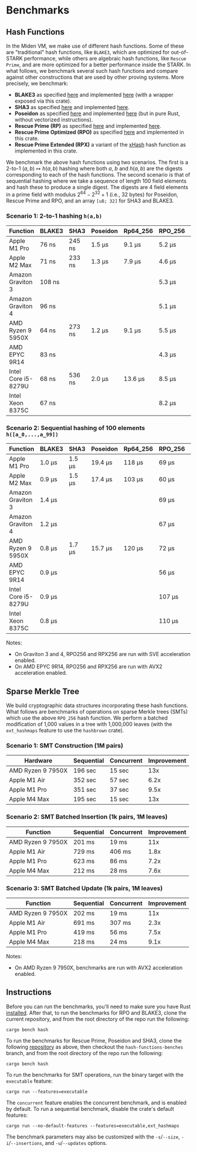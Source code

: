 # Benchmarks

## Hash Functions
In the Miden VM, we make use of different hash functions. Some of these are "traditional" hash functions, like `BLAKE3`, which are optimized for out-of-STARK performance, while others are algebraic hash functions, like `Rescue Prime`, and are more optimized for a better performance inside the STARK. In what follows, we benchmark several such hash functions and compare against other constructions that are used by other proving systems. More precisely, we benchmark:

* **BLAKE3** as specified [here](https://github.com/BLAKE3-team/BLAKE3-specs/blob/master/blake3.pdf) and implemented [here](https://github.com/BLAKE3-team/BLAKE3) (with a wrapper exposed via this crate).
* **SHA3** as specified [here](https://nvlpubs.nist.gov/nistpubs/FIPS/NIST.FIPS.202.pdf) and implemented [here](https://github.com/novifinancial/winterfell/blob/46dce1adf0/crypto/src/hash/sha/mod.rs).
* **Poseidon** as specified [here](https://eprint.iacr.org/2019/458.pdf) and implemented [here](https://github.com/mir-protocol/plonky2/blob/806b88d7d6e69a30dc0b4775f7ba275c45e8b63b/plonky2/src/hash/poseidon_goldilocks.rs) (but in pure Rust, without vectorized instructions).
* **Rescue Prime (RP)** as specified [here](https://eprint.iacr.org/2020/1143) and implemented [here](https://github.com/novifinancial/winterfell/blob/46dce1adf0/crypto/src/hash/rescue/rp64_256/mod.rs).
* **Rescue Prime Optimized (RPO)** as specified [here](https://eprint.iacr.org/2022/1577) and implemented in this crate.
* **Rescue Prime Extended (RPX)** a variant of the [xHash](https://eprint.iacr.org/2023/1045) hash function as implemented in this crate.

We benchmark the above hash functions using two scenarios. The first is a 2-to-1 $(a,b)\mapsto h(a,b)$ hashing where both $a$, $b$ and $h(a,b)$ are the digests corresponding to each of the hash functions.
The second scenario is that of sequential hashing where we take a sequence of length $100$ field elements and hash these to produce a single digest. The digests are $4$ field elements in a prime field with modulus $2^{64} - 2^{32} + 1$ (i.e., 32 bytes) for Poseidon, Rescue Prime and RPO, and an array `[u8; 32]` for SHA3 and BLAKE3.

### Scenario 1: 2-to-1 hashing `h(a,b)`

| Function            | BLAKE3 | SHA3    | Poseidon  | Rp64_256  | RPO_256 | RPX_256 |
| ------------------- | ------ | ------- | --------- | --------- | ------- | ------- |
| Apple M1 Pro        | 76 ns  | 245 ns  |  1.5 µs   |  9.1 µs   | 5.2 µs  | 2.7 µs  |
| Apple M2 Max        | 71 ns  | 233 ns  |  1.3 µs   |  7.9 µs   | 4.6 µs  | 2.4 µs  |
| Amazon Graviton 3   | 108 ns |         |           |           | 5.3 µs  | 3.1 µs  |
| Amazon Graviton 4   | 96 ns  |         |           |           | 5.1 µs  | 2.8 µs  |
| AMD Ryzen 9 5950X   | 64 ns  | 273 ns  |  1.2 µs   |  9.1 µs   | 5.5 µs  |         |
| AMD EPYC 9R14       | 83 ns  |         |           |           | 4.3 µs  | 2.4 µs  |
| Intel Core i5-8279U | 68 ns  | 536 ns  |  2.0 µs   |  13.6 µs  | 8.5 µs  | 4.4 µs  |
| Intel Xeon 8375C    | 67 ns  |         |           |           | 8.2 µs  |         |

### Scenario 2: Sequential hashing of 100 elements `h([a_0,...,a_99])`

| Function            | BLAKE3 | SHA3    | Poseidon  | Rp64_256  | RPO_256 | RPX_256 |
| ------------------- | -------| ------- | --------- | --------- | ------- | ------- |
| Apple M1 Pro        | 1.0 µs | 1.5 µs  |  19.4 µs  |   118 µs  | 69 µs   | 35 µs   |
| Apple M2 Max        | 0.9 µs | 1.5 µs  |  17.4 µs  |   103 µs  | 60 µs   | 31 µs   |
| Amazon Graviton 3   | 1.4 µs |         |           |           | 69 µs   | 41 µs   |
| Amazon Graviton 4   | 1.2 µs |         |           |           | 67 µs   | 36 µs   |
| AMD Ryzen 9 5950X   | 0.8 µs | 1.7 µs  |  15.7 µs  |   120 µs  | 72 µs   |         |
| AMD EPYC 9R14       | 0.9 µs |         |           |           | 56 µs   | 32 µs   |
| Intel Core i5-8279U | 0.9 µs |         |           |           | 107 µs  | 56 µs   |
| Intel Xeon 8375C    | 0.8 µs |         |           |           | 110 µs  |         |

Notes:
- On Graviton 3 and 4, RPO256 and RPX256 are run with SVE acceleration enabled.
- On AMD EPYC 9R14, RPO256 and RPX256 are run with AVX2 acceleration enabled.

## Sparse Merkle Tree
We build cryptographic data structures incorporating these hash functions.
What follows are benchmarks of operations on sparse Merkle trees (SMTs) which use the above `RPO_256` hash function.
We perform a batched modification of 1,000 values in a tree with 1,000,000 leaves (with the `ext_hashmaps` feature to use the `hashbrown` crate).

### Scenario 1: SMT Construction (1M pairs)

| Hardware          | Sequential | Concurrent | Improvement |
| ----------------- | ---------- | ---------- | ----------- |
| AMD Ryzen 9 7950X | 196 sec    | 15 sec     |  13x        |
| Apple M1 Air      | 352 sec    | 57 sec     | 6.2x        |
| Apple M1 Pro      | 351 sec    | 37 sec     | 9.5x        |
| Apple M4 Max      | 195 sec    | 15 sec     |  13x        |

### Scenario 2: SMT Batched Insertion (1k pairs, 1M leaves)

| Function          | Sequential | Concurrent | Improvement |
| ----------------- | ---------- | ---------- | ----------- |
| AMD Ryzen 9 7950X | 201 ms     | 19 ms      |  11x        |
| Apple M1 Air      | 729 ms     | 406 ms     | 1.8x        |
| Apple M1 Pro      | 623 ms     | 86 ms      | 7.2x        |
| Apple M4 Max      | 212 ms     | 28 ms      | 7.6x        |

### Scenario 3: SMT Batched Update (1k pairs, 1M leaves)

| Function          | Sequential | Concurrent | Improvement |
| ----------------- | ---------- | ---------- | ----------- |
| AMD Ryzen 9 7950X | 202 ms     | 19 ms      |  11x        |
| Apple M1 Air      | 691 ms     | 307 ms     | 2.3x        |
| Apple M1 Pro      | 419 ms     | 56 ms      | 7.5x        |
| Apple M4 Max      | 218 ms     | 24 ms      | 9.1x        |

Notes:
- On AMD Ryzen 9 7950X, benchmarks are run with AVX2 acceleration enabled.

## Instructions
Before you can run the benchmarks, you'll need to make sure you have Rust [installed](https://www.rust-lang.org/tools/install). After that, to run the benchmarks for RPO and BLAKE3, clone the current repository, and from the root directory of the repo run the following:

 ```
 cargo bench hash
 ```

To run the benchmarks for Rescue Prime, Poseidon and SHA3, clone the following [repository](https://github.com/Dominik1999/winterfell.git) as above, then checkout the `hash-functions-benches` branch, and from the root directory of the repo run the following:

```
cargo bench hash
```

To run the benchmarks for SMT operations, run the binary target with the `executable` feature:

```
cargo run --features=executable
```

The `concurrent` feature enables the concurrent benchmark, and is enabled by default. To run a sequential benchmark,
disable the crate's default features:

```
cargo run --no-default-features --features=executable,ext_hashmaps
```

The benchmark parameters may also be customized with the `-s`/`--size`, `-i`/`--insertions`, and `-u`/`--updates` options.

